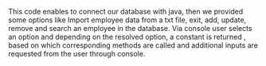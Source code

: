 This code enables to connect our database with java, then we provided some options like Import employee data from a txt file, exit, add, update, remove and search an employee in the database. Via console user selects an option and depending on the resolved option, a constant is returned , based on which  corresponding methods are called and additional inputs are requested from the user through console.

